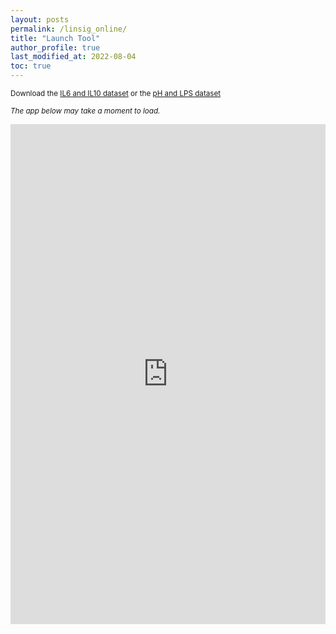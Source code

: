 ```yaml
---
layout: posts
permalink: /linsig_online/
title: "Launch Tool"
author_profile: true
last_modified_at: 2022-08-04
toc: true
---
```


<small>Download the [IL6 and IL10 dataset](IL6IL10_reduced_df.csv) or the [pH and LPS dataset](phlps_linsig_5h.csv)</small>

<small>_The app below may take a moment to load._</small>

<iframe src="https://dll110.shinyapps.io/linsig2/" 
        width="100%" height="800px" frameborder="0">
</iframe>